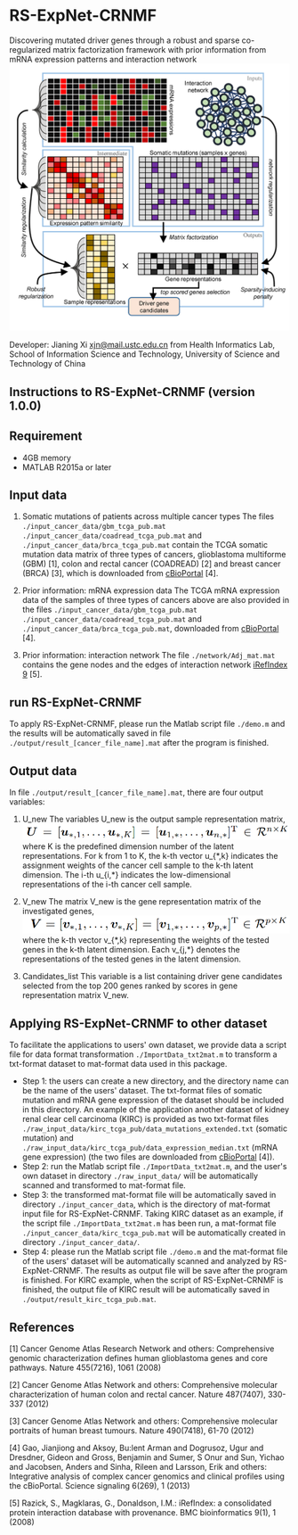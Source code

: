 # RS-ExpNet-CRNMF
Discovering mutated driver genes through a robust and sparse co-regularized matrix factorization framework with prior information from mRNA expression patterns and interaction network 
![image](https://github.com/JianingXi/RS-ExpNet-CRNMF/blob/master/bin/splash.jpg)

Developer: Jianing Xi <xjn@mail.ustc.edu.cn> from Health Informatics Lab, School of Information Science and Technology, University of Science and Technology of China

## Instructions to RS-ExpNet-CRNMF (version 1.0.0)

Requirement
------------------------
* 4GB memory
* MATLAB R2015a or later

Input data
------------------------
1. Somatic mutations of patients across multiple cancer types
The files `./input_cancer_data/gbm_tcga_pub.mat` `./input_cancer_data/coadread_tcga_pub.mat` and `./input_cancer_data/brca_tcga_pub.mat` contain the TCGA somatic mutation data matrix of three types of cancers, glioblastoma multiforme (GBM) [1], colon and rectal cancer (COADREAD) [2] and breast cancer (BRCA) [3], which is downloaded from [cBioPortal](http://www.cbioportal.org/data_sets.jsp) [4].

2. Prior information: mRNA expression data
The TCGA mRNA expression data of the samples of three types of cancers above are also provided in the files `./input_cancer_data/gbm_tcga_pub.mat` `./input_cancer_data/coadread_tcga_pub.mat` and `./input_cancer_data/brca_tcga_pub.mat`, downloaded from [cBioPortal](http://www.cbioportal.org/data_sets.jsp) [4].

3. Prior information: interaction network
The file `./network/Adj_mat.mat` contains the gene nodes and the edges of interaction network [iRefIndex 9](http://irefindex.org) [5].

run RS-ExpNet-CRNMF
------------------------
To apply RS-ExpNet-CRNMF, please run the Matlab script file `./demo.m` and the results will be automatically saved in file `./output/result_[cancer_file_name].mat` after the program is finished.

Output data
------------------------
In file `./output/result_[cancer_file_name].mat`, there are four output variables:

1. U_new
The variables U_new is the output sample representation matrix,
![image](https://github.com/JianingXi/RS-ExpNet-CRNMF/blob/master/bin/U_mat.PNG)
where K is the predefined dimension number of the latent representations. For k from 1 to K, the k-th vector u_{\*,k} indicates the assignment weights of the cancer cell sample to the k-th latent dimension. The i-th u_{i,\*} indicates the low-dimensional representations of the i-th cancer cell sample.

2. V_new
The matrix V_new is the gene representation matrix of the investigated genes,
![image](https://github.com/JianingXi/RS-ExpNet-CRNMF/blob/master/bin/V_mat.PNG)
where the k-th vector v_{\*,k} representing the weights of the tested genes in the k-th latent dimension. Each v_{j,\*} denotes the representations of the tested genes in the latent dimension. 

3. Candidates_list
This variable is a list containing driver gene candidates selected from the top 200 genes ranked by scores in gene representation matrix V_new.

Applying RS-ExpNet-CRNMF to other dataset
------------------------
To facilitate the applications to users' own dataset, we provide data a script file for data format transformation `./ImportData_txt2mat.m` to transform a txt-format dataset to mat-format data used in this package.
* Step 1: the users can create a new directory, and the directory name can be the name of the users' dataset. The txt-format files of somatic mutation and mRNA gene expression of the dataset should be included in this directory. An example of the application another dataset of kidney renal clear cell carcinoma (KIRC) is provided as two txt-format files `./raw_input_data/kirc_tcga_pub/data_mutations_extended.txt` (somatic mutation) and `./raw_input_data/kirc_tcga_pub/data_expression_median.txt` (mRNA gene expression) (the two files are downloaded from [cBioPortal](http://www.cbioportal.org/data_sets.jsp) [4]).
* Step 2: run the Matlab script file `./ImportData_txt2mat.m`, and the user's own dataset in directory `./raw_input_data/` will be automatically scanned and transformed to mat-format file.
* Step 3: the transformed mat-format file will be automatically saved in directory `./input_cancer_data`, which is the directory of mat-format input file for RS-ExpNet-CRNMF. Taking KIRC dataset as an example, if the script file `./ImportData_txt2mat.m` has been run, a mat-format file `./input_cancer_data/kirc_tcga_pub.mat` will be automatically created in directory `./input_cancer_data/`.
* Step 4: please run the Matlab script file `./demo.m` and the mat-format file of the users' dataset will be automatically scanned and analyzed by RS-ExpNet-CRNMF. The results as output file will be save after the program is finished. For KIRC example, when the script of RS-ExpNet-CRNMF is finished, the output file of KIRC result will be automatically saved in `./output/result_kirc_tcga_pub.mat`.


References
------------------------
[1] Cancer Genome Atlas Research Network and others: Comprehensive genomic characterization defines human glioblastoma genes and core pathways. Nature 455(7216), 1061 (2008)

[2] Cancer Genome Atlas Network and others: Comprehensive molecular characterization of human colon and rectal cancer. Nature 487(7407), 330-337 (2012)

[3] Cancer Genome Atlas Network and others: Comprehensive molecular portraits of human breast tumours. Nature 490(7418), 61-70 (2012)

[4] Gao, Jianjiong and Aksoy, Bu:lent Arman and Dogrusoz, Ugur and Dresdner, Gideon and Gross, Benjamin and Sumer, S Onur and Sun, Yichao and Jacobsen, Anders and Sinha, Rileen and Larsson, Erik and others: Integrative analysis of complex cancer genomics and clinical profiles using the cBioPortal. Science signaling 6(269), 1 (2013)

[5] Razick, S., Magklaras, G., Donaldson, I.M.: iRefIndex: a consolidated protein interaction database with provenance. BMC bioinformatics 9(1), 1 (2008)